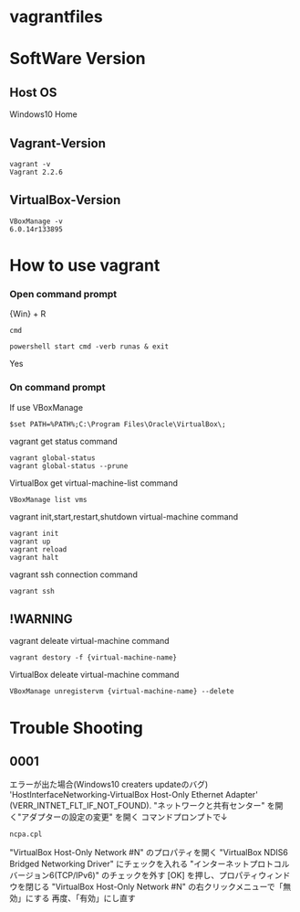 # vagrantfiles

# SoftWare Version
## Host OS
Windows10 Home

## Vagrant-Version
```
vagrant -v
Vagrant 2.2.6
```

## VirtualBox-Version
```
VBoxManage -v
6.0.14r133895
```

# How to use vagrant
### Open command prompt
{Win} + R
```
cmd
```
```
powershell start cmd -verb runas & exit
```
Yes

### On command prompt
If use VBoxManage
```
$set PATH=%PATH%;C:\Program Files\Oracle\VirtualBox\;
```

vagrant get status command
```
vagrant global-status
vagrant global-status --prune
```

VirtualBox get virtual-machine-list command
```
VBoxManage list vms
```

vagrant init,start,restart,shutdown virtual-machine command
```
vagrant init
vagrant up
vagrant reload
vagrant halt
```

vagrant ssh connection command
```
vagrant ssh
```

## !WARNING
vagrant deleate virtual-machine command
```
vagrant destory -f {virtual-machine-name}
```

VirtualBox deleate virtual-machine command
```
VBoxManage unregistervm {virtual-machine-name} --delete
```

# Trouble Shooting
## 0001
エラーが出た場合(Windows10 creaters updateのバグ)
'HostInterfaceNetworking-VirtualBox Host-Only Ethernet Adapter' (VERR_INTNET_FLT_IF_NOT_FOUND).
"ネットワークと共有センター" を開く"アダプターの設定の変更" を開く
コマンドプロンプトで↓
```
ncpa.cpl
```
"VirtualBox Host-Only Network #N" のプロパティを開く
"VirtualBox NDIS6 Bridged Networking Driver" にチェックを入れる
"インターネットプロトコル バージョン6(TCP/IPv6)" のチェックを外す
[OK] を押し、プロパティウィンドウを閉じる
"VirtualBox Host-Only Network #N" の右クリックメニューで「無効」にする
再度、「有効」にし直す


